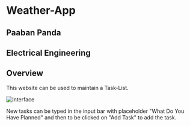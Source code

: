 # Weather-App

## Paaban Panda
## Electrical Engineering

## Overview
This website can be used to maintain a Task-List.

![interface](https://user-images.githubusercontent.com/122373317/226191493-a32fd90c-297c-4f48-b889-366e9f755eb7.png)

New tasks can be typed in the input bar with placeholder "What Do You Have Planned" and then to be clicked on "Add Task" to add the task.

